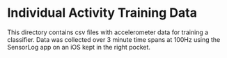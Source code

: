 # Individual Activity Training Data
This directory contains csv files with accelerometer data for training a classifier. Data was collected over 3 minute time spans at 100Hz using the SensorLog app on an iOS kept in the right pocket.